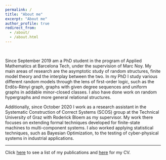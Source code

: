 ```yaml
---
permalink: /
title: "About me"
excerpt: "About me"
author_profile: true
redirect_from: 
  - /about/
  - /about.html
---
```

<br>

Since September 2019 am a PhD student in the program of Applied Mathematics at Barcelona Tech, under the supervision of Marc Noy. My main areas of research are the asymptotic study of random structures, finite model theory and the interplay between the two. In my PhD I study various different random models through the lens of first-order logic, such as the Erdős-Rényi graph, graphs with given degree sequences and uniform graphs in addable minor-closed classes. I also have done work on random hypergraphs and more general relational structures. 
<br>


Additionally, since October 2020 I work as a research assistant in the Systematic Construction of Correct Systems (SCOS) group at the Technical University of Graz with Roderick Bloem as my supervisor. My work there focuses on extending formal techniques developed for finite-state machines to multi-component systems. I also worked applying statistical techniques, such as Bayesian Optimization, to the testing of cyber-physical systems in industrial applications. 
<br>

---

Click [here](http://albertolarrauri.github.io/publications/) to see a list of my publications and [here](http://albertolarrauri.github.io/cv/) for my CV. 




